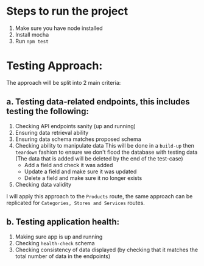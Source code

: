 # Steps to run the project

1) Make sure you have node installed
2) Install mocha
3) Run `npm test`


# Testing Approach:
The approach will be split into 2 main criteria:

## a. Testing data-related endpoints, this includes testing the following: 
1) Checking API endpoints sanity (up and running)
2) Ensuring data retrieval ability
3) Ensuring data schema matches proposed schema
4) Checking ability to manipulate data
This will be done in a `build-up` then `teardown` fashion to ensure we don't flood the database with testing data (The data that is added will be deleted by the end of the test-case)
	- Add a field and check it was added
	- Update a field and make sure it was updated
	- Delete a field and make sure it no longer exists
5) Checking data validity

I will apply this approach to the `Products` route, the same approach can be replicated for `Categories, Stores and Services` routes.

## b. Testing application health:
1) Making sure app is up and running
2) Checking `health-check` schema
3) Checking consistency of data displayed (by checking that it matches the total number of data in the endpoints)
